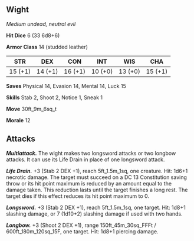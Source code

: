 ## Wight

*Medium undead, neutral evil*

**Hit Dice** 6 (33 6d8+6)

**Armor Class** 14 (studded leather)

| STR     | DEX     | CON     | INT     | WIS     | CHA     |
|---------|---------|---------|---------|---------|---------|
| 15 (+1) | 14 (+1) | 16 (+1) | 10 (+0) | 13 (+0) | 15 (+1) |

**Saves** Physical 14, Evasion 14, Mental 14, Luck 15

**Skills** Stab 2, Shoot 2, Notice 1, Sneak 1

**Move** 30ft\_9m\_6sq\_t

**Morale** 12

## Attacks

***Multiattack.*** The wight makes two longsword attacks or two longbow attacks. It can use its Life Drain in place of one longsword attack.

***Life Drain.*** +3 (Stab 2 DEX +1), reach 5ft\_1.5m\_1sq, one creature. Hit: 1d6+1 necrotic damage. The target must succeed on a DC 13 Constitution saving throw or its hit point maximum is reduced by an amount equal to the damage taken. This reduction lasts until the target finishes a long rest. The target dies if this effect reduces its hit point maximum to 0.

***Longsword.*** +3 (Stab 2 DEX +1), reach 5ft\_1.5m\_1sq, one target. Hit: 1d8+1 slashing damage, or 7 (1d10+2) slashing damage if used with two hands.

***Longbow.*** +3 (Shoot 2 DEX +1), range 150ft\_45m\_30sq\_FFFt / 600ft\_180m\_120sq\_15F, one target. Hit: 1d8+1 piercing damage.

